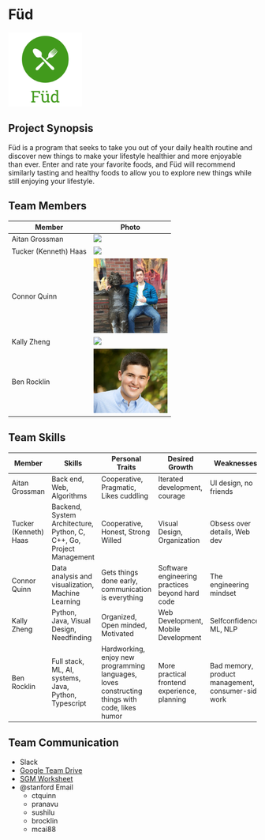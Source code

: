 # Füd
<img src="./images/FudLogo.png" width="150">

## Project Synopsis
Füd is a program that seeks to take you out of your daily health routine and discover new things to make your lifestyle healthier and more enjoyable than ever. Enter and rate your favorite foods, and Füd will recommend similarly tasting and healthy foods to allow you to explore new things while still enjoying your lifestyle.

## Team Members
| Member                | Photo                                         |
| --------------------- | --------------------------------------------- |
| Aitan Grossman        | <img src="./images/Headshot.jpg" width="150"> |
| Tucker (Kenneth) Haas | <img src="./images/tucker.png" width="150"> |
| Connor Quinn          | <img src="./images/IMG_0172.jpeg" width="150"> |
| Kally Zheng           | <img src="./images/KallyHeadshot.JPG" width="150"> |
| Ben Rocklin           | <img src="./images/MontyNussPhotographyBenjamin003-copy-630x420 - Copy (2).jpg" width="150"> |

## Team Skills
| Member                | Skills                        | Personal Traits  | Desired Growth | Weaknesses |
| --------------------- | ----------------------------- | ---------------- | -------------- | ---------- |
| Aitan Grossman        | Back end, Web, Algorithms | Cooperative, Pragmatic, Likes cuddling | Iterated development, courage | UI design, no friends |
| Tucker (Kenneth) Haas | Backend, System Architecture, Python, C, C++, Go, Project Management | Cooperative, Honest, Strong Willed | Visual Design, Organization | Obsess over details, Web dev
| Connor Quinn          | Data analysis and visualization, Machine Learning | Gets things done early, communication is everything | Software engineering practices beyond hard code |  The engineering mindset |
| Kally Zheng           | Python, Java, Visual Design, Needfinding |  Organized, Open minded, Motivated | Web Development, Mobile Development | Selfconfidence, ML, NLP
| Ben Rocklin           | Full stack, ML, AI, systems, Java, Python, Typescript | Hardworking, enjoy new programming languages, loves constructing things with code, likes humor | More practical frontend experience, planning | Bad memory, product management, consumer-side work

## Team Communication
* Slack
* [Google Team Drive](https://drive.google.com/drive/u/0/folders/0APuBDtZh-TEUUk9PVA)
* [SGM Worksheet](https://docs.google.com/forms/d/1GayYOwG_QavQE4iNx63emikCSeXUXO9Gq0VRaRGm9ok/edit?usp=sharing)
* @stanford Email
    * ctquinn
    * pranavu
    * sushilu
    * brocklin
    * mcai88
